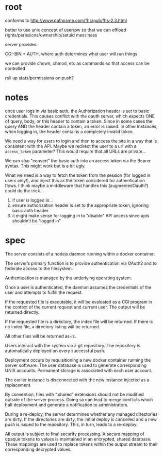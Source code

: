 root
====

conforms to http://www.pathname.com/fhs/pub/fhs-2.3.html

better to use unix concept of user/pw so that we can offload rights/perissions/ownership/setuid messiness

server provides:

CGI-BIN + AUTH, where auth determines what user will run things

we can provide chown, chmod, etc as commands so that access can be controlled

roll up stats/permissions on push?

notes
=====

once user logs in via basic auth, the Authorization header is set to basic credentials. This causes conflict
with the oauth server, which expects ONE of query, body, or this header to contain a token. Since in some
cases the query AND the header contain a token, an error is raised. In other instances, when logging in,
the header contains a completely invalid token.

We need a way for users to login and then to access the site in a way that is consistent with the API. Maybe
we redirect the user to a url with a `access_token` parameter? This would require that all URLs are private...

We can also "convert" the basic auth into an access token via the Bearer syntax. This might work but is a bit
ugly.

What we need is a way to fetch the token from the session (for logged in users only!), and inject this as the
token considered for authentication flows. I think maybe a middleware that handles this (augmentedOauth?) could
do the trick...

1. if user is logged in...
2. ensure authorization header is set to the appropriate token, ignoring basic auth header
3. it might make sense for logging in to "disable" API access since apis shouldn't be "logged in"

spec
====

The server consists of a nodejs daemon running within a docker container.
 
The server’s primary function is to provide authentication via OAuth2 and to federate access to the filesystem.
 
Authentication is managed by the underlying operating system.
 
Once a user is authenticated, the daemon assumes the credentials of the user and attempts to fulfill the request.
 
If the requested file is executable, it will be evaluated as a CGI program in the context of the current request and current user. The output will be returned directly.
 
If the requested file is a directory, the index file will be returned. If there is no index file, a directory listing will be returned.
 
All other files will be returned as-is.
 
Users interact with the system via a git repository. The repository is automatically deployed on every successful push.
 
Deployment occurs by requisitioning a new docker container running the server software. The user database is used to generate corresponding UNIX accounts. Permanent storage is associated with each user account.
 
The earlier instance is disconnected with the new instance injected as a replacement.
 
By convention, files with “.shared” extensions should not be modified outside of the server process. Doing so can lead to merge conflicts which halt deployment and generate a notification to administrators.
 
During a re-deploy, the server determines whether any managed directories are dirty. If the directories are dirty, the initial deploy is cancelled and a new push is issued to the repository. This, in turn, leads to a re-deploy.

All output is subject to final security processing. A secure mapping of opaque tokens to values is maintained in an encrypted, shared database. These mappings are used to replace tokens within the output stream to their corresponding decrypted values.
